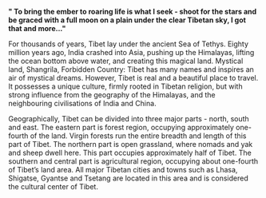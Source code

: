 **" To bring the ember to roaring life is what I seek - shoot for the stars and be graced with a full moon on a plain under the clear Tibetan sky, I got that and more..."**

For thousands of years, Tibet lay under the ancient Sea of Tethys. Eighty million years ago, India crashed into Asia, pushing up the Himalayas, lifting the ocean bottom above water, and creating this magical land. Mystical land, Shangrila, Forbidden Country: Tibet has many names and inspires an air of mystical dreams. However, Tibet is real and a beautiful place to travel. It possesses a unique culture, firmly rooted in Tibetan religion, but with strong influence from the geography of the Himalayas, and the neighbouring civilisations of India and China.

Geographically, Tibet can be divided into three major parts - north, south and east. The eastern part is forest region, occupying approximately one-fourth of the land. Virgin forests run the entire breadth and length of this part of Tibet. The northern part is open grassland, where nomads and yak and sheep dwell here. This part occupies approximately half of Tibet. The southern and central part is agricultural region, occupying about one-fourth of Tibet’s land area. All major Tibetan cities and towns such as Lhasa, Shigatse, Gyantse and Tsetang are located in this area and is considered the cultural center of Tibet.
